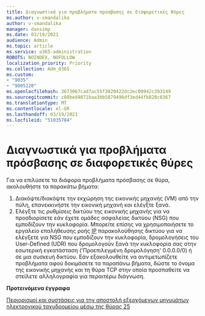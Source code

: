 ```yaml
---
title: Διαγνωστικά για προβλήματα πρόσβασης σε διαφορετικές θύρες
ms.author: v-smandalika
author: v-smandalika
manager: dansimp
ms.date: 03/19/2021
audience: Admin
ms.topic: article
ms.service: o365-administration
ROBOTS: NOINDEX, NOFOLLOW
localization_priority: Priority
ms.collection: Adm_O365
ms.custom:
- "9035"
- "9005220"
ms.openlocfilehash: 3673067cad7ac55f3820422dc2ec09942c393149
ms.sourcegitcommit: c08bed4071baa3bb5879496df3ed44fb828c8367
ms.translationtype: MT
ms.contentlocale: el-GR
ms.lasthandoff: 03/19/2021
ms.locfileid: "51035784"
---
```

# <a name="diagnostics-for-different-ports-access-issues"></a>Διαγνωστικά για προβλήματα πρόσβασης σε διαφορετικές θύρες

Για να επιλύσετε τα διάφορα προβλήματα πρόσβασης σε θύρα, ακολουθήστε τα παρακάτω βήματα:

1. Διακόψτε/διακόψτε την εκχώρηση της εικονικής μηχανής (VM) από την πύλη, επανεκκινήστε την εικονική μηχανή και ελέγξτε ξανά. 
2. Ελέγξτε τις ρυθμίσεις δικτύου της εικονικής μηχανής για να προσδιορίσετε εάν έχετε ομάδες ασφαλείας δικτύου (NSG) που εμποδίζουν την κυκλοφορία. Μπορείτε επίσης να χρησιμοποιήσετε το εργαλείο επαλήθευσης ροής [IP](https://docs.microsoft.com/azure/network-watcher/network-watcher-ip-flow-verify-overview?WT.mc_id=Portal-Microsoft_Azure_Support) παρακολούθησης δικτύου για να ελέγξετε για NSG που εμποδίζουν την κυκλοφορία, δρομολογήσεις του User-Defined (UDR) που δρομολογούν ξανά την κυκλοφορία σας στην εσωτερική εγκατάσταση ('Προεπιλεγμένη δρομολόγηση' 0.0.0.0/0) ή σε μια συσκευή δικτύου.
Εάν εξακολουθείτε να αντιμετωπίζετε προβλήματα αφού δοκιμάσετε τα παραπάνω βήματα, δώστε το όνομα της εικονικής μηχανής και τη θύρα TCP στην οποία προσπαθείτε να στείλετε αλληλογραφία για περαιτέρω διάγνωση.

**Προτεινόμενα έγγραφα**

[Περιορισμοί και συστάσεις για την αποστολή εξερχόμενων μηνυμάτων ηλεκτρονικού ταχυδρομείου μέσω της θύρας 25](https://docs.microsoft.com/azure/virtual-network/troubleshoot-outbound-smtp-connectivity)